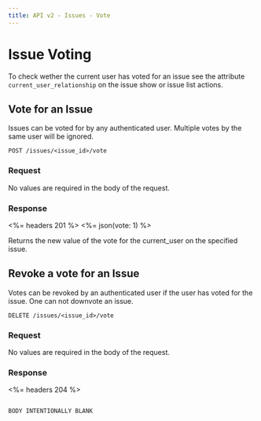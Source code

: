 ```yaml
---
title: API v2 - Issues - Vote
---
```


# Issue Voting

To check wether the current user has voted for an issue see the attribute `current_user_relationship` on the issue show or issue list actions.  

## Vote for an Issue

Issues can be voted for by any authenticated user. Multiple votes by the same user will be ignored.

    POST /issues/<issue_id>/vote

### Request

No values are required in the body of the request.

### Response

<%= headers 201 %>
<%= json(vote: 1) %>

Returns the new value of the vote for the current_user on the specified issue.

## Revoke a vote for an Issue

Votes can be revoked by an authenticated user if the user has voted for the issue. One can not downvote an issue. 

    DELETE /issues/<issue_id>/vote

### Request

No values are required in the body of the request.

### Response

<%= headers 204 %>
<pre class="highlight"><code>
BODY INTENTIONALLY BLANK
</code></pre>

